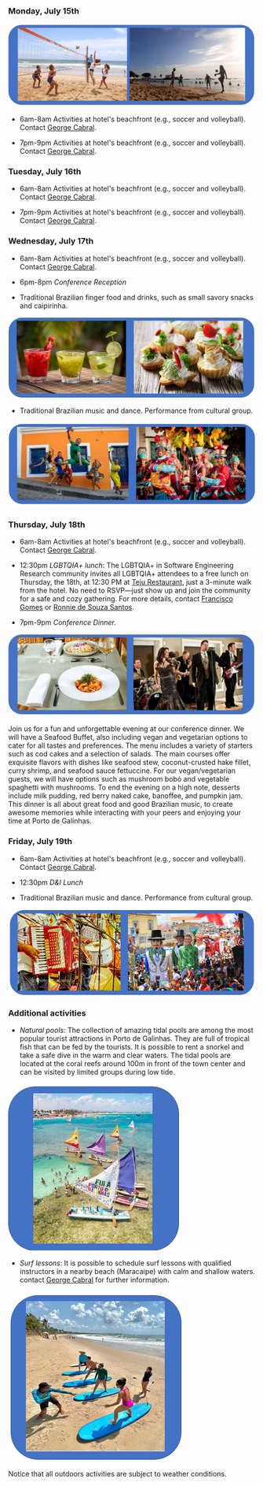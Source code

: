 ### Monday, July 15th


![bale-fse2.jpeg](https://github.com/unknown-user1234/misc/blob/main/fut_e_volei_fse.png?raw=true)

- 6am-8am Activities at hotel's beachfront (e.g., soccer and volleyball). Contact  [George Cabral](https://geocabral.github.io).

- 7pm-9pm Activities at hotel's beachfront (e.g., soccer and volleyball). Contact  [George Cabral](https://geocabral.github.io).

### Tuesday, July 16th

- 6am-8am Activities at hotel's beachfront (e.g., soccer and volleyball). Contact  [George Cabral](https://geocabral.github.io).

- 7pm-9pm Activities at hotel's beachfront (e.g., soccer and volleyball). Contact  [George Cabral](https://geocabral.github.io).

### Wednesday, July 17th

- 6am-8am Activities at hotel's beachfront (e.g., soccer and volleyball). Contact  [George Cabral](https://geocabral.github.io).

- 6pm-8pm *Conference Reception*

- Traditional Brazilian finger food and drinks, such as small savory snacks and caipirinha.

![Drinks](https://github.com/unknown-user1234/misc/blob/main/cocktail_fse.png?raw=true)


- Traditional Brazilian music and dance. Performance from cultural group.


![bale-fse2.jpeg](https://github.com/unknown-user1234/misc/blob/main/bale_fse.png?raw=true)



### Thursday, July 18th

- 6am-8am Activities at hotel's beachfront (e.g., soccer and volleyball). Contact  [George Cabral](https://geocabral.github.io).

- 12:30pm *LGBTQIA+ lunch*: The LGBTQIA+ in Software Engineering Research community invites all LGBTQIA+ attendees to a free lunch on Thursday, the 18th, at 12:30 PM at [Teju Restaurant](https://www.instagram.com/tejugastronomia/), just a 3-minute walk from the hotel. No need to RSVP—just show up and join the community for a safe and cozy gathering. For more details, contact [Francisco Gomes](https://www.chalmers.se/en/persons/gomesf/) or [Ronnie de Souza Santos](https://www.drdesouzasantos.ca).


- 7pm-9pm *Conference Dinner.* 

 ![Dinner](https://github.com/unknown-user1234/misc/blob/main/dinner_fse.png?raw=true)

 Join us for a fun and unforgettable evening at our conference dinner. We will have a Seafood Buffet, also including vegan and vegetarian options to cater for all tastes and preferences. The menu includes a variety of starters such as cod cakes and a selection of salads. The main courses offer exquisite flavors with dishes like seafood stew, coconut-crusted hake fillet, curry shrimp, and seafood sauce fettuccine. For our vegan/vegetarian guests, we will have options such as mushroom bobó and vegetable spaghetti with mushrooms. To end the evening on a high note, desserts include milk pudding, red berry naked cake, banoffee, and pumpkin jam. This dinner is all about great food and good Brazilian music, to create awesome memories while interacting with your peers and enjoying your time at Porto de Galinhas.


### Friday, July 19th

- 6am-8am Activities at hotel's beachfront (e.g., soccer and volleyball). Contact  [George Cabral](https://geocabral.github.io).
- 12:30pm *D&I Lunch*

- Traditional Brazilian music and dance. Performance from cultural group.

![bale-fse2.jpeg](https://github.com/unknown-user1234/misc/blob/main/pe_de_serra_fse.png?raw=true)

### Additional activities

- *Natural pools:* The collection of amazing tidal pools are among the most popular tourist attractions in Porto de Galinhas. They are full of tropical fish that can be fed by the tourists. It is possible to rent a snorkel and take a safe dive in the warm and clear waters. The tidal pools are located at the coral reefs around 100m in front of the town center and can be visited by limited groups during low tide.

![bale-fse2.jpeg](https://github.com/unknown-user1234/misc/blob/main/pools_fse.png?raw=true)

- *Surf lessons*: It is possible to schedule surf lessons with qualified instructors in a nearby beach (Maracaipe) with calm and shallow waters. contact [George Cabral](https://geocabral.github.io) for further information.

![surf](https://github.com/unknown-user1234/misc/blob/main/surf2_fse.png?raw=true)

Notice that all outdoors activities are subject to weather conditions.
